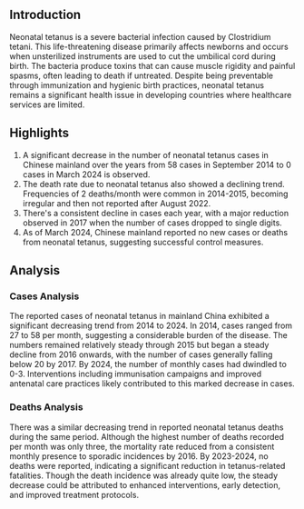 ## Introduction

Neonatal tetanus is a severe bacterial infection caused by Clostridium tetani. This life-threatening disease primarily affects newborns and occurs when unsterilized instruments are used to cut the umbilical cord during birth. The bacteria produce toxins that can cause muscle rigidity and painful spasms, often leading to death if untreated. Despite being preventable through immunization and hygienic birth practices, neonatal tetanus remains a significant health issue in developing countries where healthcare services are limited.

## Highlights

1. A significant decrease in the number of neonatal tetanus cases in Chinese mainland over the years from 58 cases in September 2014 to 0 cases in March 2024 is observed.<br/>
2. The death rate due to neonatal tetanus also showed a declining trend. Frequencies of 2 deaths/month were common in 2014-2015, becoming irregular and then not reported after August 2022.<br/>
3. There's a consistent decline in cases each year, with a major reduction observed in 2017 when the number of cases dropped to single digits.<br/>
4. As of March 2024, Chinese mainland reported no new cases or deaths from neonatal tetanus, suggesting successful control measures.

## Analysis

### Cases Analysis
The reported cases of neonatal tetanus in mainland China exhibited a significant decreasing trend from 2014 to 2024. In 2014, cases ranged from 27 to 58 per month, suggesting a considerable burden of the disease. The numbers remained relatively steady through 2015 but began a steady decline from 2016 onwards, with the number of cases generally falling below 20 by 2017. By 2024, the number of monthly cases had dwindled to 0-3. Interventions including immunisation campaigns and improved antenatal care practices likely contributed to this marked decrease in cases.

### Deaths Analysis
There was a similar decreasing trend in reported neonatal tetanus deaths during the same period. Although the highest number of deaths recorded per month was only three, the mortality rate reduced from a consistent monthly presence to sporadic incidences by 2016. By 2023-2024, no deaths were reported, indicating a significant reduction in tetanus-related fatalities. Though the death incidence was already quite low, the steady decrease could be attributed to enhanced interventions, early detection, and improved treatment protocols.
